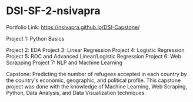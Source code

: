 # DSI-SF-2-nsivapra

Portfolio Link: https://nsivapra.github.io/DSI-Capstone/

Project 1: Python Basics

Project 2: EDA
Project 3: Linear Regression
Project 4: Logistic Regression
Project 5: ROC and Advanced Linear/Logistic Regression
Project 6: Web Scrapping
Project 7: NLP and Machine Learning

Capstone: Predicting the number of refugees accepted in each country by the country's economic, geographic, and political profile. This capstone project was done with the knowledge of Machine Learning, Web Scraping, Python, Data Analysis, and Data Visualization techniques.
